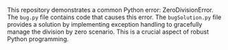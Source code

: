 This repository demonstrates a common Python error: ZeroDivisionError. The `bug.py` file contains code that causes this error.  The `bugSolution.py` file provides a solution by implementing exception handling to gracefully manage the division by zero scenario. This is a crucial aspect of robust Python programming.